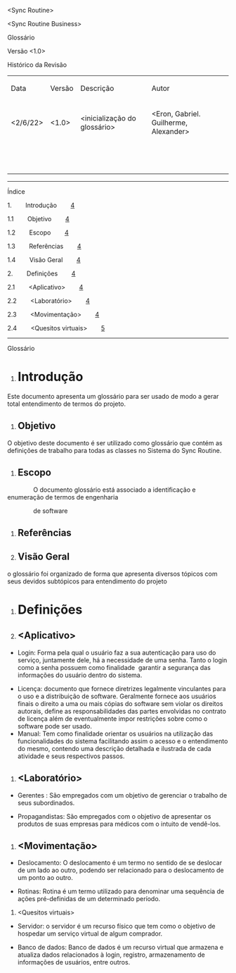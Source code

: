 <div>

<span class="c1 c11"></span>

<span class="c1 c11"></span>

<span class="c10 c24 c3"><</span><span class="c10 c24">Sync Routine</span><span class="c10 c24 c3">></span>

<span class="c1 c11"></span>

<span class="c2 c11"></span>

</div>

<span class="c3"><</span><span>Sync Routine Business</span><span class="c25 c10 c24 c3">></span>

<span class="c10 c24 c3 c25">Glossário</span>

<span class="c25 c10 c24 c3"><Eron Ponce Pereira></span>

<span class="c25 c10 c24 c3"><Guilherme Catori Salla></span>

<span class="c25 c10 c24 c3"><Alexander Junior Ueno Santos></span>

<span class="c25 c10 c24 c3"><Gabriel Rezende></span>

<span class="c2 c11"></span>

<span class="c25 c10 c36 c3">Versão <1.0></span>

<span class="c25 c10 c3 c36"></span>

<span class="c8 c3 c12"></span>

<span class="c25 c10 c24 c3">Histórico da Revisão</span>

<a id="t.e7b37107f5ee4b98c7904a96dbb45474e30c3df6"></a><a id="t.0"></a>

<table class="c35">

<tbody>

<tr class="c34">

<td class="c31" colspan="1" rowspan="1">

<span class="c2 c10">Data</span>

</td>

<td class="c29" colspan="1" rowspan="1">

<span class="c2 c10">Versão</span>

</td>

<td class="c23" colspan="1" rowspan="1">

<span class="c2 c10">Descrição</span>

</td>

<td class="c31" colspan="1" rowspan="1">

<span class="c2 c10">Autor</span>

</td>

</tr>

<tr class="c34">

<td class="c31" colspan="1" rowspan="1">

<span class="c2 c8"><</span><span class="c8">2/6/22</span><span class="c2 c8">></span>

</td>

<td class="c29" colspan="1" rowspan="1">

<span class="c2 c8"><</span><span class="c8">1.0</span><span class="c2 c8">></span>

</td>

<td class="c23" colspan="1" rowspan="1">

<span class="c2 c8"><</span><span class="c8">inicialização do glossário</span><span class="c2 c8">></span>

</td>

<td class="c31" colspan="1" rowspan="1">

<span class="c2 c8"><</span><span class="c8">Eron, Gabriel. Guilherme, Alexander</span><span class="c2 c8">></span>

</td>

</tr>

<tr class="c34">

<td class="c31" colspan="1" rowspan="1">

<span class="c2 c8"></span>

</td>

<td class="c29" colspan="1" rowspan="1">

<span class="c2 c8"></span>

</td>

<td class="c23" colspan="1" rowspan="1">

<span class="c2 c8"></span>

</td>

<td class="c31" colspan="1" rowspan="1">

<span class="c2 c8"></span>

</td>

</tr>

<tr class="c34">

<td class="c31" colspan="1" rowspan="1">

<span class="c2 c8"></span>

</td>

<td class="c29" colspan="1" rowspan="1">

<span class="c2 c8"></span>

</td>

<td class="c23" colspan="1" rowspan="1">

<span class="c2 c8"></span>

</td>

<td class="c31" colspan="1" rowspan="1">

<span class="c2 c8"></span>

</td>

</tr>

<tr class="c34">

<td class="c31" colspan="1" rowspan="1">

<span class="c2 c8"></span>

</td>

<td class="c29" colspan="1" rowspan="1">

<span class="c2 c8"></span>

</td>

<td class="c23" colspan="1" rowspan="1">

<span class="c2 c8"></span>

</td>

<td class="c31" colspan="1" rowspan="1">

<span class="c2 c8"></span>

</td>

</tr>

</tbody>

</table>

<span class="c2 c8"></span>

* * *

<span class="c25 c10 c24 c3">Índice</span>

<span class="c2">1.</span><span class="c1">        </span><span class="c2">Introdução        </span><span class="c2">[4](#h.1ksv4uv)</span>

<span class="c2">1.1</span><span class="c1">        </span><span class="c2">Objetivo        </span><span class="c2">[4](#h.44sinio)</span>

<span class="c2">1.2</span><span class="c1">        </span><span class="c2">Escopo        </span><span class="c2">[4](#h.2jxsxqh)</span>

<span class="c2">1.3</span><span class="c1">        </span><span class="c2">Referências        </span><span class="c2">[4](#h.z337ya)</span>

<span class="c2">1.4</span><span class="c1">        </span><span class="c2">Visão Geral        </span><span class="c2">[4](#h.3j2qqm3)</span>

<span class="c2">2.</span><span class="c1">        </span><span class="c2">Definições        </span><span class="c2">[4](#h.tyjcwt)</span>

<span class="c2">2.1</span><span class="c1">        </span><span class="c2"><</span><span class="c15">Aplicativo</span><span class="c2">>        </span><span class="c2">[4](#h.3dy6vkm)</span>

<span class="c2">2.2</span><span class="c1">        </span><span class="c2"><</span><span class="c15">Laboratório</span><span class="c2">>        </span><span class="c2">[4](#h.1t3h5sf)</span>

<span class="c2">2.3</span><span class="c1">        </span><span class="c2"><</span><span class="c15">Movimentação</span><span class="c2">>        </span><span class="c2">[4](#h.4d34og8)</span>

<span class="c2">2.4</span><span class="c1">        </span><span class="c2"><</span><span class="c15">Quesitos virtuais</span><span class="c2">>        </span><span class="c2">[5](#h.3rdcrjn)</span>

* * *

<span class="c25 c10 c24 c3">Glossário</span>

1.  # <span class="c3 c6">Introdução</span>

<span class="c15 c18">Este documento apresenta um glossário para ser usado de modo a gerar total entendimento de termos do projeto.</span>

1.  ## <span class="c22 c10 c20 c3">Objetivo</span>

<span class="c15 c18 c39">O objetivo deste documento é ser utilizado como glossário que contém as definições de trabalho para todas as classes no Sistema do Sync Routine.</span>

1.  ## <span class="c20 c3">Escop</span><span class="c22 c10 c20 c3">o</span>

<span class="c10">               </span><span class="c2 c15 c18">O documento glossário está associado a identificação e enumeração de termos de engenharia</span>

<span class="c15 c18">               de software</span>

1.  ## <span class="c20 c3">Referências</span>

2.  ## <span class="c20 c3">Visão Geral</span>

<span class="c2 c15 c18">o glossário foi organizado de forma que apresenta diversos tópicos com seus devidos subtópicos para entendimento do projeto</span>

1.  # <span class="c20 c3">Definições</span>

1.  ## <span class="c3 c20"><</span><span class="c20">Aplicativo</span><span class="c20 c3">></span>

*   <span class="c2 c15 c18">Login: Forma pela qual o usuário faz a sua autenticação para uso do serviço, juntamente dele, há a necessidade de uma senha. Tanto o login como a senha possuem como finalidade  garantir a segurança das informações do usuário dentro do sistema.</span>

<span class="c2 c15 c18"></span>

*   <span class="c2 c15 c18">Licença: documento que fornece diretrizes legalmente vinculantes para o uso e a distribuição de software. Geralmente fornece aos usuários finais o direito a uma ou mais cópias do software sem violar os direitos autorais, define as responsabilidades das partes envolvidas no contrato de licença além de eventualmente impor restrições sobre como o software pode ser usado.  
    </span>
*   <span class="c2 c15 c18">Manual: Tem como finalidade orientar os usuários na utilização das funcionalidades do sistema facilitando assim o acesso e o entendimento do mesmo, contendo uma descrição detalhada e ilustrada de cada atividade e seus respectivos passos.</span>

<span class="c2 c10"></span>

1.  ## <span class="c20 c3"><</span><span class="c20">Laboratório</span><span class="c22 c10 c20 c3">></span>

*   <span class="c2 c15 c18">Gerentes : São empregados com um objetivo de gerenciar o trabalho de seus subordinados.</span>

<span class="c2 c15 c18"></span>

*   <span class="c2 c15 c18">Propagandistas: São empregados com o objetivo de apresentar os produtos de suas empresas para médicos com o intuito de vendê-los.</span>

<span class="c2 c10"></span>

1.  ## <span class="c3"><</span><span class="c20">Movimentação</span><span class="c22 c10 c20 c3">></span>

*   <span class="c2 c15 c18">Deslocamento: O deslocamento é um termo no sentido de se deslocar de um lado ao outro, podendo ser relacionado para o deslocamento de um ponto ao outro.</span>

<span class="c2 c15 c18"></span>

*   <span class="c2 c15 c18">Rotinas: Rotina é um termo utilizado para denominar uma sequência de ações pré-definidas de um determinado período.</span>

<span class="c2 c10"></span>

<span class="c2 c10"></span>

<span class="c2 c10"></span>

<span class="c2 c10"></span>

<span class="c2 c10"></span>

<span class="c2 c10"></span>

1.  <span class="c10"><</span><span class="c22 c10 c20 c3">Quesitos virtuais></span>

*   <span class="c2 c15 c18">Servidor: o servidor é um recurso físico que tem como o objetivo de hospedar um serviço virtual de algum comprador.</span>

<span class="c2 c15 c18"></span>

*   <span class="c2 c15 c18">Banco de dados: Banco de dados é um recurso virtual que armazena e atualiza dados relacionados à login, registro, armazenamento de informações de usuários, entre outros.</span>

<span class="c2 c10"></span>
